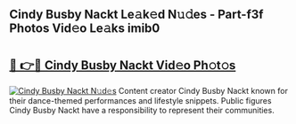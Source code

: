 ## Cindy Busby Nackt Le𝚊k𝚎d N𝚞𝚍es - Part-f3f Photos Vid𝚎o Le𝚊ks imib0

# <h2><a href="http://fb39dw.evod.top/?m=Cindy+Busby+Nackt">🔗 👉🔴 Cindy Busby Nackt Vid𝚎o Ph𝚘t𝚘s</a></h2>

[![Cindy Busby Nackt N𝚞d𝚎s](https://i.imgur.com/8V9OHl7.gif)](http://fb39dw.evod.top/?m=Cindy+Busby+Nackt)
Content creator Cindy Busby Nackt known for their dance-themed performances and lifestyle snippets. Public figures Cindy Busby Nackt have a responsibility to represent their communities. 
